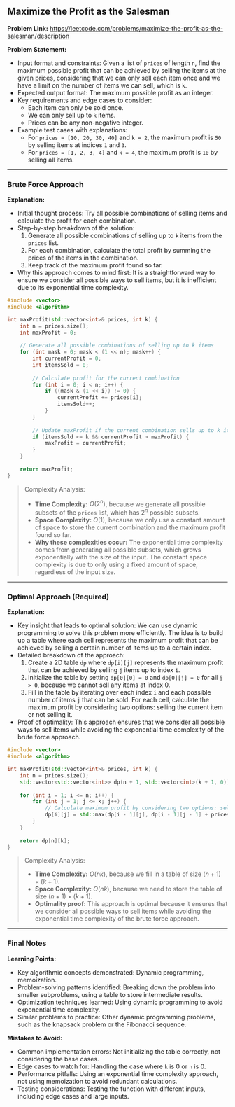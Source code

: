 ## Maximize the Profit as the Salesman

**Problem Link:** https://leetcode.com/problems/maximize-the-profit-as-the-salesman/description

**Problem Statement:**
- Input format and constraints: Given a list of `prices` of length `n`, find the maximum possible profit that can be achieved by selling the items at the given prices, considering that we can only sell each item once and we have a limit on the number of items we can sell, which is `k`.
- Expected output format: The maximum possible profit as an integer.
- Key requirements and edge cases to consider:
  - Each item can only be sold once.
  - We can only sell up to `k` items.
  - Prices can be any non-negative integer.
- Example test cases with explanations:
  - For `prices = [10, 20, 30, 40]` and `k = 2`, the maximum profit is `50` by selling items at indices `1` and `3`.
  - For `prices = [1, 2, 3, 4]` and `k = 4`, the maximum profit is `10` by selling all items.

---

### Brute Force Approach

**Explanation:**
- Initial thought process: Try all possible combinations of selling items and calculate the profit for each combination.
- Step-by-step breakdown of the solution:
  1. Generate all possible combinations of selling up to `k` items from the `prices` list.
  2. For each combination, calculate the total profit by summing the prices of the items in the combination.
  3. Keep track of the maximum profit found so far.
- Why this approach comes to mind first: It is a straightforward way to ensure we consider all possible ways to sell items, but it is inefficient due to its exponential time complexity.

```cpp
#include <vector>
#include <algorithm>

int maxProfit(std::vector<int>& prices, int k) {
    int n = prices.size();
    int maxProfit = 0;
    
    // Generate all possible combinations of selling up to k items
    for (int mask = 0; mask < (1 << n); mask++) {
        int currentProfit = 0;
        int itemsSold = 0;
        
        // Calculate profit for the current combination
        for (int i = 0; i < n; i++) {
            if ((mask & (1 << i)) != 0) {
                currentProfit += prices[i];
                itemsSold++;
            }
        }
        
        // Update maxProfit if the current combination sells up to k items and has a higher profit
        if (itemsSold <= k && currentProfit > maxProfit) {
            maxProfit = currentProfit;
        }
    }
    
    return maxProfit;
}
```

> Complexity Analysis:
> - **Time Complexity:** $O(2^n)$, because we generate all possible subsets of the `prices` list, which has $2^n$ possible subsets.
> - **Space Complexity:** $O(1)$, because we only use a constant amount of space to store the current combination and the maximum profit found so far.
> - **Why these complexities occur:** The exponential time complexity comes from generating all possible subsets, which grows exponentially with the size of the input. The constant space complexity is due to only using a fixed amount of space, regardless of the input size.

---

### Optimal Approach (Required)

**Explanation:**
- Key insight that leads to optimal solution: We can use dynamic programming to solve this problem more efficiently. The idea is to build up a table where each cell represents the maximum profit that can be achieved by selling a certain number of items up to a certain index.
- Detailed breakdown of the approach:
  1. Create a 2D table `dp` where `dp[i][j]` represents the maximum profit that can be achieved by selling `j` items up to index `i`.
  2. Initialize the table by setting `dp[0][0] = 0` and `dp[0][j] = 0` for all `j > 0`, because we cannot sell any items at index 0.
  3. Fill in the table by iterating over each index `i` and each possible number of items `j` that can be sold. For each cell, calculate the maximum profit by considering two options: selling the current item or not selling it.
- Proof of optimality: This approach ensures that we consider all possible ways to sell items while avoiding the exponential time complexity of the brute force approach.

```cpp
#include <vector>
#include <algorithm>

int maxProfit(std::vector<int>& prices, int k) {
    int n = prices.size();
    std::vector<std::vector<int>> dp(n + 1, std::vector<int>(k + 1, 0));
    
    for (int i = 1; i <= n; i++) {
        for (int j = 1; j <= k; j++) {
            // Calculate maximum profit by considering two options: selling the current item or not selling it
            dp[i][j] = std::max(dp[i - 1][j], dp[i - 1][j - 1] + prices[i - 1]);
        }
    }
    
    return dp[n][k];
}
```

> Complexity Analysis:
> - **Time Complexity:** $O(nk)$, because we fill in a table of size $(n + 1) \times (k + 1)$.
> - **Space Complexity:** $O(nk)$, because we need to store the table of size $(n + 1) \times (k + 1)$.
> - **Optimality proof:** This approach is optimal because it ensures that we consider all possible ways to sell items while avoiding the exponential time complexity of the brute force approach.

---

### Final Notes

**Learning Points:**
- Key algorithmic concepts demonstrated: Dynamic programming, memoization.
- Problem-solving patterns identified: Breaking down the problem into smaller subproblems, using a table to store intermediate results.
- Optimization techniques learned: Using dynamic programming to avoid exponential time complexity.
- Similar problems to practice: Other dynamic programming problems, such as the knapsack problem or the Fibonacci sequence.

**Mistakes to Avoid:**
- Common implementation errors: Not initializing the table correctly, not considering the base cases.
- Edge cases to watch for: Handling the case where `k` is 0 or `n` is 0.
- Performance pitfalls: Using an exponential time complexity approach, not using memoization to avoid redundant calculations.
- Testing considerations: Testing the function with different inputs, including edge cases and large inputs.